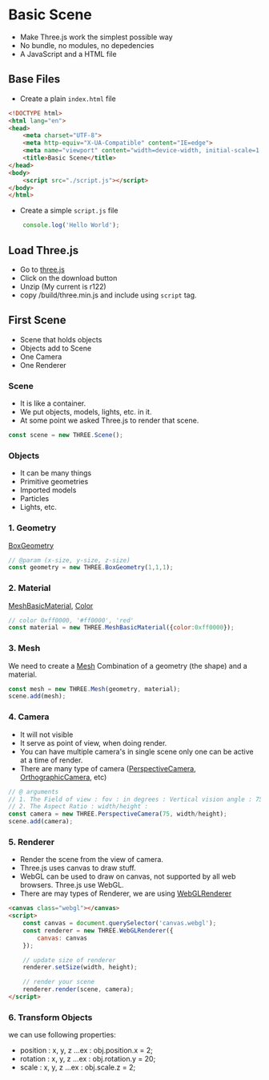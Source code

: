 # Basic Scene
- Make Three.js work the simplest possible way
- No bundle, no modules, no depedencies
- A JavaScript and a HTML file

## Base Files
- Create a plain `index.html` file
```html
<!DOCTYPE html>
<html lang="en">
<head>
    <meta charset="UTF-8">
    <meta http-equiv="X-UA-Compatible" content="IE=edge">
    <meta name="viewport" content="width=device-width, initial-scale=1.0">
    <title>Basic Scene</title>
</head>
<body>
    <script src="./script.js"></script>
</body>
</html>
```
- Create a simple `script.js` file
```js
    console.log('Hello World');
```

## Load Three.js
- Go to [three.js](https://threejs.org)
- Click on the download button
- Unzip (My current is r122)
- copy /build/three.min.js and include using `script` tag.

## First Scene
- Scene that holds objects
- Objects add to Scene
- One Camera
- One Renderer

### Scene
- It is like a container.
- We put objects, models, lights, etc. in it.
- At some point we asked Three.js to render that scene.
```js
const scene = new THREE.Scene();
```

### Objects
- It can be many things
- Primitive geometries
- Imported models
- Particles
- Lights, etc.

### 1. Geometry
[BoxGeometry](https://threejs.org/docs/?q=box#api/en/geometries/BoxGeometry) 
```js
// @param (x-size, y-size, z-size)
const geometry = new THREE.BoxGeometry(1,1,1);
```

### 2. Material
[MeshBasicMaterial](https://threejs.org/docs/?q=mesh#api/en/materials/MeshBasicMaterial), [Color](https://threejs.org/docs/?q=color#api/en/math/Color)
```js
// color 0xff0000, '#ff0000', 'red'
const material = new THREE.MeshBasicMaterial({color:0xff0000});
```
### 3. Mesh
We need to create a [Mesh](https://threejs.org/docs/#api/en/objects/Mesh) Combination of a geometry (the shape) and a material.   
```js
const mesh = new THREE.Mesh(geometry, material);
scene.add(mesh);
```
### 4. Camera
- It will not visible
- It serve as point of view, when doing render.
- You can have multiple camera's in single scene only one can be active at a time of render.
- There are many type of camera ([PerspectiveCamera](https://threejs.org/docs/?q=camera#api/en/cameras/PerspectiveCamera), [OrthographicCamera](https://threejs.org/docs/?q=camera#api/en/cameras/OrthographicCamera), etc)
```js
// @ arguments
// 1. The Field of view : fov : in degrees : Vertical vision angle : 75
// 2. The Aspect Ratio : width/height : 
const camera = new THREE.PerspectiveCamera(75, width/height);
scene.add(camera);
```

### 5. Renderer
- Render the scene from the view of camera.
- Three.js uses canvas to draw stuff.
- WebGL can be used to draw on canvas, not supported by all web browsers. Three.js use WebGL.
- There are may types of Renderer, we are using [WebGLRenderer](https://threejs.org/docs/?q=renderer#api/en/renderers/WebGLRenderer)
```html
<canvas class="webgl"></canvas>
<script>
    const canvas = document.querySelector('canvas.webgl');
    const renderer = new THREE.WebGLRenderer({
        canvas: canvas
    });

    // update size of renderer
    renderer.setSize(width, height);

    // render your scene
    renderer.render(scene, camera);
</script>
```

### 6. Transform Objects
we can use following properties:
- position  : x, y, z ...ex : obj.position.x = 2;
- rotation  : x, y, z ...ex : obj.rotation.y = 20;
- scale     : x, y, z ...ex : obj.scale.z = 2;



